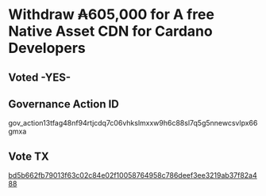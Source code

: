 # Withdraw ₳605,000 for A free Native Asset CDN for Cardano Developers
## Voted -YES-
## Governance Action ID
gov_action13tfag48nf94rtjcdq7c06vhkslmxxw9h6c88sl7q5g5nnewcsvlpx66gmxa
## Vote TX
[bd5b662fb79013f63c02c84e02f10058764958c786deef3ee3219ab37f82a488](https://cexplorer.io/tx/bd5b662fb79013f63c02c84e02f10058764958c786deef3ee3219ab37f82a488)
